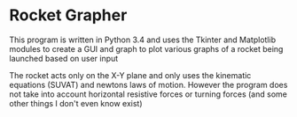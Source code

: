 #  Rocket Grapher
This program is written in Python 3.4 and uses the Tkinter and Matplotlib modules to create a GUI and graph to plot various graphs of a rocket being launched based on user input

The rocket acts only on the X-Y plane and only uses the kinematic equations (SUVAT) and newtons laws of motion. However the program does not take into account horizontal resistive forces or turning forces (and some other things I don't even know exist)


